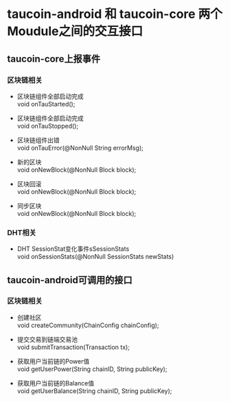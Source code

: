 # taucoin-android 和 taucoin-core 两个Moudule之间的交互接口

## taucoin-core上报事件
### 区块链相关
- 区块链组件全部启动完成<br/>
  void onTauStarted();
  
- 区块链组件全部启动完成<br/>
  void onTauStopped();
  
- 区块链组件出错<br/>
  void onTauError(@NonNull String errorMsg);
  
- 新的区块<br/>
  void onNewBlock(@NonNull Block block);
  
- 区块回滚<br/>
  void onNewBlock(@NonNull Block block);
  
- 同步区块<br/>
  void onNewBlock(@NonNull Block block);  
  
###  DHT相关
- DHT SessionStat变化事件sSessionStats<br/>
  void onSessionStats(@NonNull SessionStats newStats)
  
## taucoin-android可调用的接口
### 区块链相关
- 创建社区<br/>
  void createCommunity(ChainConfig chainConfig);
  
- 提交交易到链端交易池<br/>
  void submitTransaction(Transaction tx);

- 获取用户当前链的Power值<br/>
  void getUserPower(String chainID, String publicKey);
  
- 获取用户当前链的Balance值<br/>
  void getUserBalance(String chainID, String publicKey);